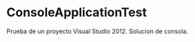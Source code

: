 ConsoleApplicationTest
======================
Prueba de un proyecto Visual Studio 2012.
Solucion de consola.

